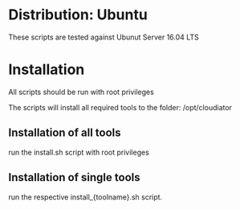 # Distribution: Ubuntu

These scripts are tested against Ubunut Server 16.04 LTS

# Installation
All scripts should be run with root privileges

The scripts will install all required tools to the folder: /opt/cloudiator

## Installation of all tools

run the install.sh script with root privileges

## Installation of single tools

run the respective install_{toolname}.sh script.


